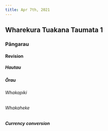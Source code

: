 ```yaml
---
title: Apr 7th, 2021
---
```


## Wharekura Tuakana Taumata 1
### Pāngarau
#### Revision
##### Hautau
##### Ōrau
###### Whakapiki
###### Whakaheke
##### Currency conversion
#####
